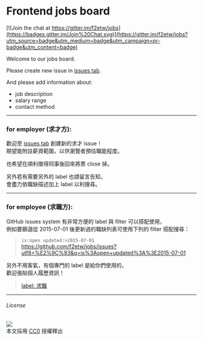 Frontend jobs board
====

[![Join the chat at https://gitter.im/f2etw/jobs](https://badges.gitter.im/Join%20Chat.svg)](https://gitter.im/f2etw/jobs?utm_source=badge&utm_medium=badge&utm_campaign=pr-badge&utm_content=badge)

Welcome to our jobs board.

Please create new issue in [issues tab](https://github.com/f2etw/jobs/issues).

And please add information about:

+ job description
+ salary range
+ contact method

-----

### for employer (求才方):

歡迎至 [issues tab](https://github.com/f2etw/jobs/issues/) 創建新的求才 issue！  
期望能附註薪資範圍，以供瀏覽者預估職能程度。

也希望在順利徵得同事後回來將票 close 掉。

另外若有需要另外的 label 也請留言告知，  
會盡力依職缺描述加上 label 以利搜尋。

-----

### for employee (求職方):

GitHub issues system 有非常方便的 label 與 filter 可以搭配使用，  
例如要篩選從 2015-07-01 後更新過的職缺列表可使用下列的 filter 搭配搜尋：  
> `is:open updated:>2015-07-01`  
> https://github.com/f2etw/jobs/issues?utf8=%E2%9C%93&q=is%3Aopen+updated%3A%3E2015-07-01

另外不用客氣，有個專門的 label 是給你們使用的，  
歡迎張貼個人履歷資訊！
> [label: 求職](https://github.com/f2etw/jobs/labels/%E6%B1%82%E8%81%B7)

-----

###### License
![](http://mirrors.creativecommons.org/presskit/buttons/88x31/svg/cc-zero.svg)  
本文採用 [CC0](https://creativecommons.org/publicdomain/zero/1.0/) 授權釋出
